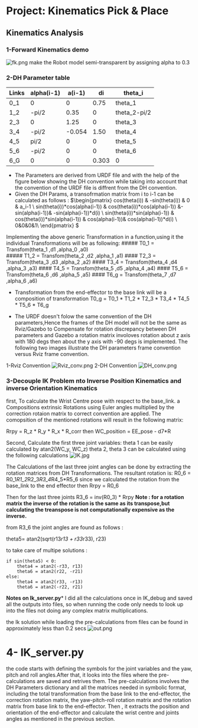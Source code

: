 
# Project: Kinematics Pick & Place
## Kinematics Analysis 


### 1-Forward Kinematics demo
![fk.png](attachment:fk.png)
make the Robot model semi-transparent by assigning alpha to 0.3

### 2-DH Parameter table
Links|alpha(i-1)|a(i-1)|di   |theta_i     
--- | --- | --- | --- | ---
0_1  |0         |0     |0.75 | theta_1    
1_2  |-pi/2     |0.35  |0    |theta_2-pi/2
2_3  |0         | 1.25 |0    |theta_3     
3_4  |-pi/2     |-0.054|1.50 |theta_4     
4_5  |pi/2      |0     |0    |theta_5     
5_6  |-pi/2     |0     |0    |theta_6     
6_G  |0         |0     |0.303|0             

* The Parameters are derived from URDF file and with the help of the figure below showing the DH convention while taking into account that the convention of the URDF file is diffrent from the DH convention.
* Given the DH Params, a transofrmation matrix from i to i-1 can be calculated as follows :
 $\begin{pmatrix}
 cos(theta(i)) & -sin(theta(i)) & 0 & a_i-1 \\
 sin(theta(i))*cos(alpha(i-1)) & cos(theta(i))*cos(alpha(i-1)) &-sin(alpha(i-1))& -sin(alpha(i-1))*d(i) \\ 
 sin(theta(i))*sin(alpha(i-1)) & cos(theta(i))*sin(alpha(i-1)) &  cos(alpha(i-1))& cos(alpha(i-1))*d(i) \\
 0&0&0&1\\
\end{pmatrix} $

Implementing the above generic Transformation in a function,using it the individual Transformations will be as following:
    #####   T0_1 = Transfom(theta_1 ,d1 ,alpha_0 ,a0)  
    #####    T1_2 = Transfom(theta_2 ,d2 ,alpha_1 ,a1)
    ####    T2_3 = Transfom(theta_3 ,d3 ,alpha_2 ,a2)
    ####    T3_4 = Transfom(theta_4 ,d4 ,alpha_3 ,a3)
    ####    T4_5 = Transfom(theta_5 ,d5 ,alpha_4 ,a4)
    ####    T5_6 = Transfom(theta_6 ,d6 ,alpha_5 ,a5)
    ####    T6_g = Transfom(theta_7 ,d7 ,alpha_6 ,a6)


* Transformation from the end-effector to the base link will be a composition of transformation
T0_g = T0_1 * T1_2 * T2_3 * T3_4 * T4_5 * T5_6 * T6_g

*  The URDF doesn't folow the same convention of the DH parameters,Hence the frames of the DH model will not be the same as Rviz/Gazebo to Compensate for rotation discrepancy between DH parameters and Gazebo a rotation matrix involoves rotation about z axis with 180 degs then about the y axis with -90 degs is implemented.
The following two images illustrate the DH parameters frame convention versus Rviz frame convention.

1-Rviz Convention
![Rviz_conv.png](attachment:Rviz_conv.png)
2-DH Convention 
![DH_conv.png](attachment:DH_conv.png)



### 3-Decouple IK Problem nto Inverse Position Kinematics and inverse Orientation Kinematics
first, To calculate the Wrist Centre pose with respect to the base_link. a Compositions extrinsic Rotations using Euler angles multiplied by the correction rotaion matrix to correct convention are applied.
The comopsition of the mentioned rotations will result in the following matrix:

Rrpy = R_z * R_y * R_x * R_corr 
then WC_position = EE_pose - d7*R

Second, Calculate the first three joint variables:
theta 1 can be easily calculated by atan2(WC_y, WC_z)
theta 2, theta 3 can be calculated using the following calculations
![IK.jpg](attachment:IK.jpg)

The Calculations of the last three joint angles can be done by extracting the rotation matrices from DH Transformations.
The resultant rotation is:
R0_6 = R0_1*R1_2*R2_3*R3_4*R4_5*R5_6
since we calculated the rotation from the base_link to the end effector then Rrpy = R0_6

Then for the last three joints R3_6 = inv(R0_3) * Rrpy 
**Note : for a rotation matrix the inverse of the rotation is the same as its transpose,but calculating the treanspose is not computationally expensive as the inverse.**

from R3_6 the joint angles are found as follows :

theta5= atan2(sqrt(r13*r13 + r33*r33), r23)

to take care of multipe solutions :

    if sin(theta5) < 0:
        theta4 = atan2(-r33, r13)
        theta6 = atan2(r22, -r21)
    else:
        theta4 = atan2(r33, -r13)
        theta6 = atan2(-r22, r21)


**Notes on Ik_server.py***
I did all the calculations once in IK_debug and saved all the outputs into files, so when running the code only needs to look up into the files not doing any complex matrix multiplications.

the Ik solution while loading the pre-calculations from files can be found in approximately less than 0.2 secs
![out.png](attachment:out.png)


# 4- IK_server.py
the code starts with defining the symbols for the joint variables and the yaw, pitch and roll angles.After that, it looks into the files where the pre-calculations are saved and retrives them. 
The pre-calculations involves the DH Parameters dictionary and all the matrices needed in symbolic format, including the total transformation from the base link to the end-effector, the correction rotation matrix, the yaw-pitch-roll rotation matrix and the rotation matrix from base link to the end-effector.
Then , it extracts the position and orientation of the end-effector and calculate the wrist centre and joints angles as mentioned in the previous section.

